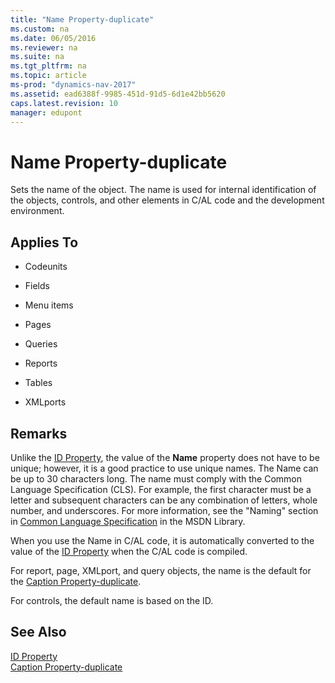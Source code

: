 ```yaml
---
title: "Name Property-duplicate"
ms.custom: na
ms.date: 06/05/2016
ms.reviewer: na
ms.suite: na
ms.tgt_pltfrm: na
ms.topic: article
ms-prod: "dynamics-nav-2017"
ms.assetid: ead6388f-9985-451d-91d5-6d1e42bb5620
caps.latest.revision: 10
manager: edupont
---
```

# Name Property-duplicate
Sets the name of the object. The name is used for internal identification of the objects, controls, and other elements in C/AL code and the development environment.  
  
## Applies To  
  
-   Codeunits  
  
-   Fields  
  
-   Menu items  
  
-   Pages  
  
-   Queries  
  
-   Reports  
  
-   Tables  
  
-   XMLports  
  
## Remarks  
 Unlike the [ID Property](ID-Property.md), the value of the **Name** property does not have to be unique; however, it is a good practice to use unique names. The Name can be up to 30 characters long. The name must comply with the Common Language Specification \(CLS\). For example, the first character must be a letter and subsequent characters can be any combination of letters, whole number, and underscores. For more information, see the "Naming" section in [Common Language Specification](http://go.microsoft.com/fwlink/?LinkId=193144) in the MSDN Library.  
  
 When you use the Name in C/AL code, it is automatically converted to the value of the [ID Property](ID-Property.md) when the C/AL code is compiled.  
  
 For report, page, XMLport, and query objects, the name is the default for the [Caption Property\-duplicate](Caption-Property-duplicate.md).  
  
 For controls, the default name is based on the ID.  
  
## See Also  
 [ID Property](ID-Property.md)   
 [Caption Property\-duplicate](Caption-Property-duplicate.md)